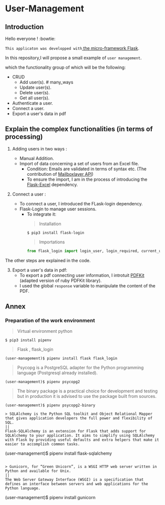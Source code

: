 # User-Management
## Introduction

Hello everyone ! :bowtie: 


`This applicaton was developped with`[ the micro-framework Flask](https://flask.palletsprojects.com/en/1.1.x/).

In this repository,I will propose a small example of `user management`.

which the functionality group of which will be the following:

- CRUD
  - Add user(s). # many_ways 
  - Update user(s).
  - Delete user(s).
  - Get all user(s).
- Authenticate a user.
- Connect a user.
- Export a user's data in pdf

## Explain the complex functionalities (in terms of processing)

1. Adding users in two ways :
   - Manual Addition.
   - Import of data concerning a set of users from an Excel file.
     - Condition: Emails are validated in terms of syntax etc. (The contribution of [Mailboxlayer API](https://mailboxlayer.com/documentation))
     - To ensure the import, I am in the process of introducing the [Flask-Excel](http://flask.pyexcel.org/en/latest/) dependency.
   
   
2. Connect a user :
   - To connect a user, I introduced the FLask-login dependency.
   - Flask-Login to manage user sessions.
        - To integrate it: 
          > Installation
          >
          ```
          $ pip3 install flask-login
          ```
          > Importations
          >
          ```python
          from flask_login import login_user, login_required, current_user
          ```
         
The other steps are explained in the code.
        
        
3. Export a user's data in pdf:
   - To export a pdf connecting user information, I introtuit [PDFKit](https://pypi.org/project/pdfkit/) (adapted version of ruby PDFKit library).
   - I used the global `response` variable to manipulate the content of the PDF.
   
## Annex
### Preparation of the work environment
> Virtual environment python 
```
$ pip3 install pipenv
```

> Flask , flask_login
```
(user-management)$ pipenv install flask flask_login
```

> Psycopg is a PostgreSQL adapter for the Python programming language (Postgresql already installed).
```
(user-management)$ pipenv psycopg2
```

> The binary package is a practical choice for development and testing but in production it is advised to use the package built from sources.
```
(user-management)$ pipenv psycopg2-binary

> SQLAlchemy is the Python SQL toolkit and Object Relational Mapper that gives application developers the full power and flexibility of SQL.
||
Flask-SQLAlchemy is an extension for Flask that adds support for SQLAlchemy to your application. It aims to simplify using SQLAlchemy with Flask by providing useful defaults and extra helpers that make it easier to accomplish common tasks.
```
(user-management)$ pipenv install flask-sqlalchemy
```

> Gunicorn, for “Green Unicorn”, is a WSGI HTTP web server written in Python and available for Unix.
||
The Web Server Gateway Interface (WSGI) is a specification that defines an interface between servers and web applications for the Python language.
```
(user-management)$ pipenv install gunicorn





